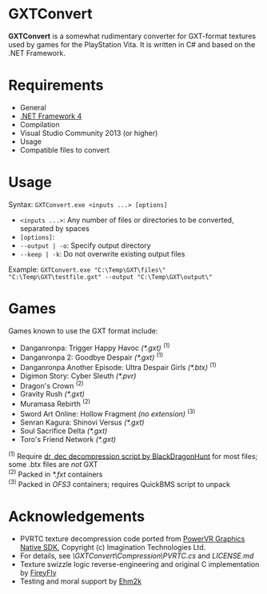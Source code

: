 GXTConvert
==========
__GXTConvert__ is a somewhat rudimentary converter for GXT-format textures used by games for the PlayStation Vita. It is written in C# and based on the .NET Framework.

Requirements
============
* General
 * [.NET Framework 4](http://www.microsoft.com/en-US/download/details.aspx?id=17718)
* Compilation
 * Visual Studio Community 2013 (or higher)
* Usage
 * Compatible files to convert

Usage
=====
Syntax: `GXTConvert.exe <inputs ...> [options]`
* `<inputs ...>`: Any number of files or directories to be converted, separated by spaces
* `[options]`:
 * `--output | -o`: Specify output directory
 * `--keep | -k`: Do not overwrite existing output files

Example: `GXTConvert.exe "C:\Temp\GXT\files\" "C:\Temp\GXT\testfile.gxt" --output "C:\Temp\GXT\output\"`

Games
=====
Games known to use the GXT format include:
* Danganronpa: Trigger Happy Havoc _(*.gxt)_ <sup>(1)</sup>
* Danganronpa 2: Goodbye Despair _(*.gxt)_ <sup>(1)</sup>
* Danganronpa Another Episode: Ultra Despair Girls _(*.btx)_ <sup>(1)</sup>
* Digimon Story: Cyber Sleuth _(*.pvr)_
* Dragon's Crown <sup>(2)</sup>
* Gravity Rush _(*.gxt)_
* Muramasa Rebirth <sup>(2)</sup>
* Sword Art Online: Hollow Fragment _(no extension)_ <sup>(3)</sup>
* Senran Kagura: Shinovi Versus _(*.gxt)_
* Soul Sacrifice Delta _(*.gxt)_
* Toro's Friend Network _(*.gxt)_

<sup>(1)</sup> Require [dr_dec decompression script by BlackDragonHunt](https://github.com/BlackDragonHunt/Danganronpa-Tools) for most files; some .btx files are _not_ GXT  
<sup>(2)</sup> Packed in _*.fxt_ containers  
<sup>(3)</sup> Packed in _OFS3_ containers; requires QuickBMS script to unpack

Acknowledgements
================
* PVRTC texture decompression code ported from [PowerVR Graphics Native SDK](https://github.com/powervr-graphics/Native_SDK), Copyright (c) Imagination Technologies Ltd.
 * For details, see *\GXTConvert\Compression\PVRTC.cs* and *LICENSE.md*
* Texture swizzle logic reverse-engineering and original C implementation by [FireyFly](https://github.com/FireyFly)
* Testing and moral support by [Ehm2k](https://twitter.com/Ehm2k)
